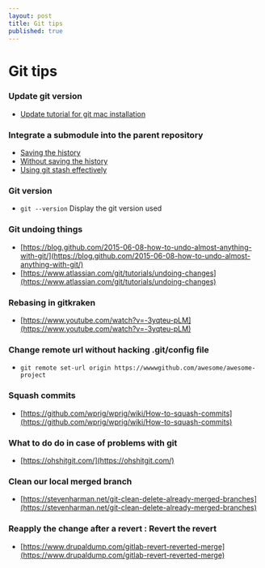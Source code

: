 ```yaml
---
layout: post
title: Git tips
published: true
---
```


# Git tips

### Update  git version

* [Update tutorial for git mac installation](https://coolestguidesontheplanet.com/install-update-latest-version-git-mac-osx-10-9-mavericks/)

### Integrate a submodule into the parent repository

* [Saving the history](http://x3ro.de/2013/09/01/Integrating-a-submodule-into-the-parent-repository.html)
* [Without saving the history](http://stackoverflow.com/questions/1759587/un-submodule-a-git-submodule/1789374#1789374)
* [Using git stash effectively](https://www.atlassian.com/git/tutorials/git-stash#stashing-your-work)

### Git version

* `git --version` Display  the git version used

### Git undoing things

* [https://blog.github.com/2015-06-08-how-to-undo-almost-anything-with-git/](https://blog.github.com/2015-06-08-how-to-undo-almost-anything-with-git/)
* [https://www.atlassian.com/git/tutorials/undoing-changes](https://www.atlassian.com/git/tutorials/undoing-changes)

### Rebasing in gitkraken

* [https://www.youtube.com/watch?v=-3yqteu-pLM](https://www.youtube.com/watch?v=-3yqteu-pLM)

### Change remote url without hacking .git/config file

* `git remote set-url origin https://wwwwgithub.com/awesome/awesome-project`

### Squash commits

* [https://github.com/wprig/wprig/wiki/How-to-squash-commits](https://github.com/wprig/wprig/wiki/How-to-squash-commits)

### What to do do in case of problems with git 

* [https://ohshitgit.com/](https://ohshitgit.com/)

### Clean our local merged branch 

* [https://stevenharman.net/git-clean-delete-already-merged-branches](https://stevenharman.net/git-clean-delete-already-merged-branches)

### Reapply the change after a revert : Revert the revert 

* [https://www.drupaldump.com/gitlab-revert-reverted-merge](https://www.drupaldump.com/gitlab-revert-reverted-merge)

